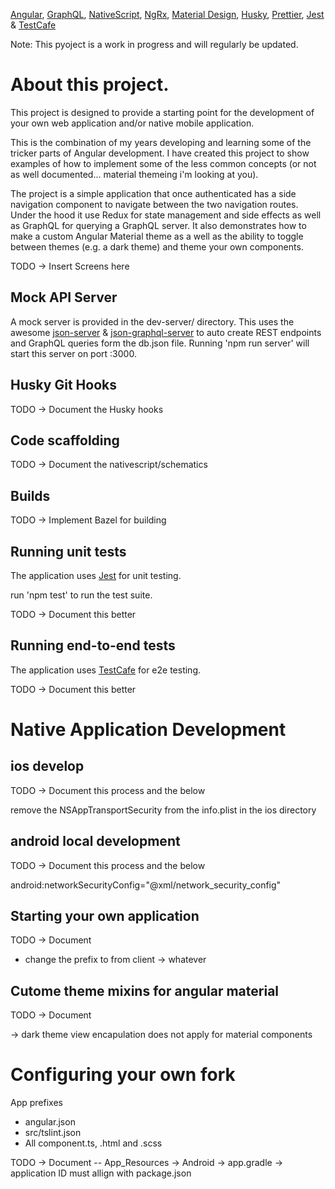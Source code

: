 [Angular](https://angular.io/), [GraphQL](https://graphql.org/), [NativeScript](https://www.nativescript.org/), [NgRx](https://ngrx.io/), [Material Design](https://material.angular.io/), [Husky](https://github.com/typicode/husky), [Prettier](https://prettier.io/), [Jest](https://jestjs.io/) & [TestCafe](https://testcafe.devexpress.com/)

Note: This pyoject is a work in progress and will regularly be updated.

# About this project.

This project is designed to provide a starting point for the development of your own web application and/or native mobile application.

This is the combination of my years developing and learning some of the tricker parts of Angular development. I have created this project to show examples of how to implement some of the less common concepts (or not as well documented... material themeing i'm looking at you).

The project is a simple application that once authenticated has a side navigation component to navigate between the two navigation routes.
Under the hood it use Redux for state management and side effects as well as GraphQL for querying a GraphQL server.
It also demonstrates how to make a custom Angular Material theme as a well as the ability to toggle between themes (e.g. a dark theme) and theme your own components.

TODO -> Insert Screens here

## Mock API Server

A mock server is provided in the dev-server/ directory. This uses the awesome [json-server](json-server) & [json-graphql-server](https://github.com/marmelab/json-graphql-server) to auto create REST endpoints and GraphQL queries form the db.json file.
Running 'npm run server' will start this server on port :3000.

## Husky Git Hooks

TODO -> Document the Husky hooks

## Code scaffolding

TODO -> Document the nativescript/schematics

## Builds

TODO -> Implement Bazel for building

## Running unit tests

The application uses [Jest](https://jestjs.io/) for unit testing.

run 'npm test' to run the test suite.

TODO -> Document this better

## Running end-to-end tests

The application uses [TestCafe](https://testcafe.devexpress.com/) for e2e testing.

TODO -> Document this better

# Native Application Development

## ios develop

TODO -> Document this process and the below

remove the NSAppTransportSecurity from the info.plist in the ios directory

## android local development

TODO -> Document this process and the below

android:networkSecurityConfig="@xml/network_security_config"

## Starting your own application

TODO -> Document

- change the prefix to from client -> whatever

## Cutome theme mixins for angular material

TODO -> Document

-> dark theme view encapulation does not apply for material components

# Configuring your own fork

App prefixes

- angular.json
- src/tslint.json
- All component.ts, .html and .scss

TODO -> Document
-- App_Resources -> Android -> app.gradle -> application ID must allign with package.json
